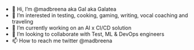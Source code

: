 - 👋 Hi, I’m @madbreena aka Gal aka Galatea
- 👀 I’m interested in testing, cooking, gaming, writing, vocal coaching and traveling
- 🌱 I’m currently working on an AI x CI/CD solution
- 💞️ I’m looking to collaborate with Test, ML & DevOps engineers
- 📫 How to reach me twitter @madbreena

<!---
madbreena/madbreena is a ✨ special ✨ repository because its `README.md` (this file) appears on your GitHub profile.
You can click the Preview link to take a look at your changes.
--->
